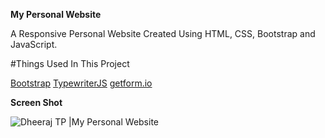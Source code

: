 **My Personal Website**

A Responsive Personal Website Created Using HTML, CSS, Bootstrap and JavaScript.

#Things Used In This Project

[Bootstrap](https://getbootstrap.com/)
[TypewriterJS](https://safi.me.uk/typewriterjs/)
[getform.io](https://getform.io/)

**Screen Shot**

![Dheeraj TP |My Personal Website](https://i.ibb.co/p4ChxS9/Dheeraj-TP-My-Personal-Website.png)
